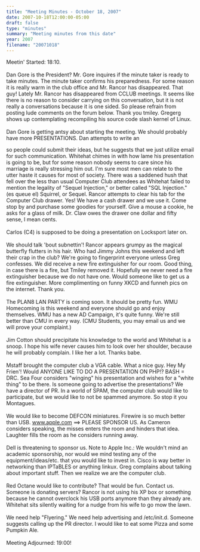 ```yaml
---
title: "Meeting Minutes - October 18, 2007"
date: 2007-10-18T12:00:00-05:00
draft: false
type: "minutes"
summary: "Meeting minutes from this date"
year: 2007
filename: "20071018"
---
```


Meetin' Started: 18:10.  <br />
<br />
Dan Gore is the President?  Mr. Gore inquires if the minute taker is ready to take minutes.  The minute taker confirms his preparedness.  For some reason it is really warm in the club office and Mr. Rancor has disappeared.  That guy!  Lately Mr. Rancor has disappeared from CCLUB meetings. It seems like there is no reason to consider carrying on this conversation, but it is not really a conversations because it is one sided.  So please refrain from posting lude comments on the forum below.  Thank you tmiley.  Gregerg shows up contemplating recompiling his source code slash kernel of Linux.  <br />
<br />
Dan Gore is getting antsy about starting the meeting.  We should probably have more PRESENTATIONS.  Dan attempts to write an <html> <form> so people could submit their ideas, but he suggests that we just utilize email for such communication.  Whitehat chimes in with how lame his presentation is going to be, but for some reason nobody seems to care since his marriage is really stressing him out.  I'm sure most men can relate to the utter haste it causes for most of society.  There was a saddened hush that fell over the less than usual Computer Club attendees as Whitehat failed to mention the legality of "Sequel Injection," or better called "SQL Injection."  (es queue el) Squirrel, or Sequel.  Rancor attempts to clear his tab for the Computer Club drawer.  Yes! We have a cash drawer and we use it.  Come stop by and purchase some goodies for yourself.  Give a mouse a cookie, he asks for a glass of milk.  Dr. Claw owes the drawer one dollar and fifty sense, I mean cents.  <br />
<br />
Carlos (C4) is supposed to be doing a presentation on Locksport later on.  <br />
<br />
We should talk 'bout subnettin'! Rancor appears grumpy as the magical butterfly flutters in his hair. Who had Jimmy Johns this weekend and left their crap in the club?  We're going to fingerprint everyone unless Greg confesses.  We did receive a new fire extinguisher for our room.  Good thing, in case there is a fire, but Tmiley removed it.  Hopefully we never need a fire extinguisher because we do not have one.  Would someone like to get us a fire extinguisher.  More complimenting on funny XKCD and funneh pics on the internet.  Thank you.  <br />
<br />
The PLAN8 LAN PARTY is coming soon.  It should be pretty fun.  WMU Homecoming is this weekend and everyone should go and enjoy themselves.  WMU has a new AD Campaign, it's quite funny.  We're still better than CMU in every way.  (CMU Students, you may email us and we will prove your complaint.)<br />
<br />
Jim Cotton should precipitate his knowledge to the world and Whitehat is a snoop.  I hope his wife never causes him to look over her shoulder, because he will probably complain.  I like her a lot.  Thanks babe.  <br />
<br />
Mstaff brought the computer club a VGA cable.  What a nice guy.  Hey My Frien'!  Would ANYONE LIKE TO DO A PRESENTATION ON PHP!?  BASH = DRC.  Sea Four considers "winging" his presentation and wishes for a "white thing" to be there.  Is someone going to advertise the presentations?  We have a director of PR.  In a world of SPAM, the computer club would like to participate, but we would like to not be spammed anymore.  So stop it you Montagues.<br />
<br />
We would like to become DEFCON miniatures.  Firewire is so much better than USB.  www.apple.com ==> PLEASE SPONSOR US.  As Cameron considers speaking, the misses enters the room and hinders that idea. Laughter fills the room as he considers running away.  <br />
<br />
Dell is threatening to sponsor us.  Note to Apple Inc.: We wouldn't mind an academic sponsorship, nor would we mind testing any of the equipment/ideas/etc. that you would like to invest in.  Cisco is way better in networking than IPTaBLES or anything linkux.  Greg complains about talking about important stuff.  Then we realize we are the computer club.<br />
<br />
Red Octane would like to contribute?  That would be fun.  Contact us.  Someone is donating servers?  Rancor is not using his XP box or something because he cannot overclock his USB ports anymore than they already are.  Whitehat sits silently waiting for a nudge from his wife to go mow the lawn.  <br />
<br />
We need help "Flyering." We need help advertising and /etc/init.d.  Someone suggests calling up the PR director. I would like to eat some Pizza and some Pumpkin Ale.    <br />
<br />
Meeting Adjourned: 19:00!
